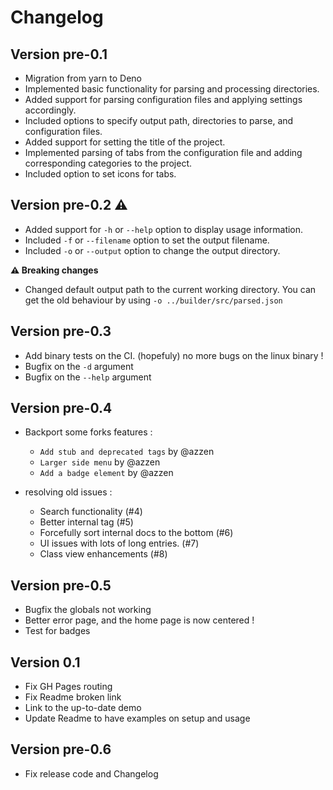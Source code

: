 # Changelog

## Version pre-0.1

- Migration from yarn to Deno
- Implemented basic functionality for parsing and processing directories.
- Added support for parsing configuration files and applying settings accordingly.
- Included options to specify output path, directories to parse, and configuration files.
- Added support for setting the title of the project.
- Implemented parsing of tabs from the configuration file and adding corresponding categories to the project.
- Included option to set icons for tabs.

## Version pre-0.2 ⚠️

- Added support for `-h` or `--help` option to display usage information.
- Included `-f` or `--filename` option to set the output filename.
- Included `-o` or `--output` option to change the output directory.

**⚠️ Breaking changes**

- Changed default output path to the current working directory. You can get the old behaviour by using `-o ../builder/src/parsed.json`

## Version pre-0.3

- Add binary tests on the CI. (hopefuly) no more bugs on the linux binary !
- Bugfix on the `-d` argument
- Bugfix on the `--help` argument

## Version pre-0.4

- Backport some forks features :

  - `Add stub and deprecated tags` by @azzen
  - `Larger side menu` by @azzen
  - `Add a badge element` by @azzen

- resolving old issues :
  - Search functionality (#4)
  - Better internal tag (#5)
  - Forcefully sort internal docs to the bottom (#6)
  - UI issues with lots of long entries. (#7)
  - Class view enhancements (#8)

## Version pre-0.5

- Bugfix the globals not working
- Better error page, and the home page is now centered !
- Test for badges

## Version 0.1

- Fix GH Pages routing
- Fix Readme broken link
- Link to the up-to-date demo
- Update Readme to have examples on setup and usage

## Version pre-0.6

- Fix release code and Changelog
